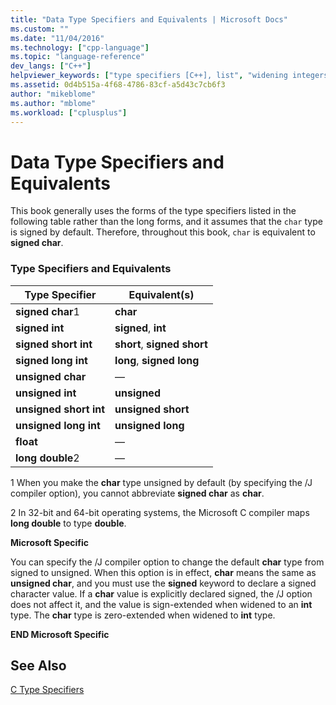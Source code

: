 ```yaml
---
title: "Data Type Specifiers and Equivalents | Microsoft Docs"
ms.custom: ""
ms.date: "11/04/2016"
ms.technology: ["cpp-language"]
ms.topic: "language-reference"
dev_langs: ["C++"]
helpviewer_keywords: ["type specifiers [C++], list", "widening integers", "data types [C++], equivalents", "sign-extending integral types", "zero-extending", "identifiers, data type", "data types [C++], specifiers", "simple types, names", "type names [C++], simple"]
ms.assetid: 0d4b515a-4f68-4786-83cf-a5d43c7cb6f3
author: "mikeblome"
ms.author: "mblome"
ms.workload: ["cplusplus"]
---
```

# Data Type Specifiers and Equivalents
This book generally uses the forms of the type specifiers listed in the following table rather than the long forms, and it assumes that the `char` type is signed by default. Therefore, throughout this book, `char` is equivalent to **signed char**.  
  
### Type Specifiers and Equivalents  
  
|Type Specifier|Equivalent(s)|  
|--------------------|---------------------|  
|**signed char**1|**char**|  
|**signed int**|**signed**, **int**|  
|**signed short int**|**short**, **signed short**|  
|**signed long int**|**long**, **signed long**|  
|**unsigned char**|—|  
|**unsigned int**|**unsigned**|  
|**unsigned short int**|**unsigned short**|  
|**unsigned long int**|**unsigned long**|  
|**float**|—|  
|**long double**2|—|  
  
 1   When you make the **char** type unsigned by default (by specifying the /J compiler option), you cannot abbreviate **signed char** as **char**.  
  
 2   In 32-bit and 64-bit operating systems, the Microsoft C compiler maps **long double** to type **double**.  
  
 **Microsoft Specific**  
  
 You can specify the /J compiler option to change the default **char** type from signed to unsigned. When this option is in effect, **char** means the same as **unsigned char**, and you must use the **signed** keyword to declare a signed character value. If a **char** value is explicitly declared signed, the /J option does not affect it, and the value is sign-extended when widened to an **int** type. The **char** type is zero-extended when widened to **int** type.  
  
 **END Microsoft Specific**  
  
## See Also  
 [C Type Specifiers](../c-language/c-type-specifiers.md)